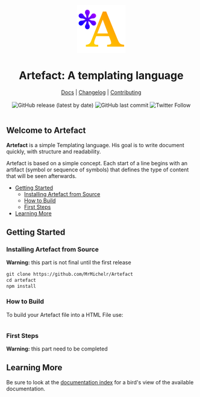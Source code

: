 <div align="center" style="text-align: center">
<img src="doc/img/icons/icon.svg" width="128px" alt="Icon">
<H1>Artefact: A templating language</H1>
<span>
<a href="https://github.com/MrMichelr/Artefact/blob/main/doc/README.md">Docs</a>
|
<a href="https://github.com/MrMichelr/Artefact/blob/master/CHANGELOG.md">Changelog</a>
|
<a href="https://github.com/MrMichelr/Artefact/blob/master/CONTRIBUTING.md">Contributing</a>
</span>
<br/>
<br/>
<span>
<img alt="GitHub release (latest by date)" src="https://img.shields.io/github/v/release/MrMichelr/Artefact?label=version&logo=github&style=flat-square">
<img alt="GitHub last commit" src="https://img.shields.io/github/last-commit/MrMichelr/Artefact?&style=flat-square">
<img alt="Twitter Follow" src="https://img.shields.io/twitter/follow/MrMichelr?color=1DA1F2&label=Follow&logo=twitter&logoColor=white&style=flat-square">
</span>
<br/>
<br/>
</div>

## Welcome to Artefact
**Artefact** is a simple Templating language. His goal is to write document quickly, with structure and readability.

Artefact is based on a simple concept. Each start of a line begins with an artifact (symbol or sequence of symbols) that defines the type of content that will be seen afterwards.

- [Getting Started](https://github.com/MrMichelr/Artefact#getting-started)
    - [Installing Artefact from Source](https://github.com/MrMichelr/Artefact#installing-artefact-from-source)
    - [How to Build](https://github.com/MrMichelr/Artefact#how-to-build)
    - [First Steps](https://github.com/MrMichelr/Artefact#first-steps)
- [Learning More](https://github.com/MrMichelr/Artefact#learning-more)


## Getting Started
### Installing Artefact from Source

**Warning:** this part is not final until the first release

``` shell
git clone https://github.com/MrMichelr/Artefact
cd artefact
npm install
```

### How to Build
To build your Artefact file into a HTML File use:

```

```

### First Steps
**Warning:** this part need to be completed

## Learning More
Be sure to look at the [documentation index](https://github.com/MrMichelr/Artefact/blob/main/doc/README.md) for a bird's view of the available documentation.